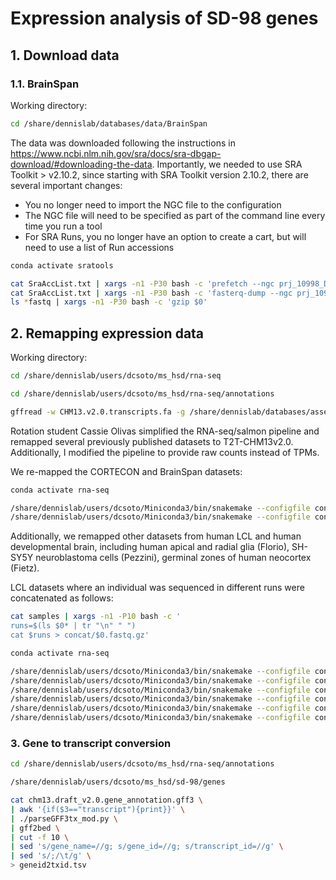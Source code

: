 # Expression analysis of SD-98 genes

## 1. Download data

### 1.1. BrainSpan

Working directory:
```bash
cd /share/dennislab/databases/data/BrainSpan
```

The data was downloaded following the instructions in https://www.ncbi.nlm.nih.gov/sra/docs/sra-dbgap-download/#downloading-the-data.
Importantly, we needed to use SRA Toolkit > v2.10.2, since starting with SRA Toolkit version 2.10.2, there are several important changes:
- You no longer need to import the NGC file to the configuration
- The NGC file will need to be specified as part of the command line every time you run a tool
- For SRA Runs, you no longer have an option to create a cart, but will need to use a list of Run accessions

```bash
conda activate sratools

cat SraAccList.txt | xargs -n1 -P30 bash -c 'prefetch --ngc prj_10998_D37641.ngc $0'
cat SraAccList.txt | xargs -n1 -P30 bash -c 'fasterq-dump --ngc prj_10998_D37641.ngc $0'
ls *fastq | xargs -n1 -P30 bash -c 'gzip $0'
```

## 2. Remapping expression data

Working directory:
```bash
cd /share/dennislab/users/dcsoto/ms_hsd/rna-seq
```

```bash
cd /share/dennislab/users/dcsoto/ms_hsd/rna-seq/annotations

gffread -w CHM13.v2.0.transcripts.fa -g /share/dennislab/databases/assemblies/T2T/CHM13_T2T_v2/CAT-Liftoff/chm13v2.0.fa /share/dennislab/databases/assemblies/T2T/CHM13_T2T_v2/CAT-Liftoff/CHM13.v2.0.sorted.gtf
```

Rotation student Cassie Olivas simplified the RNA-seq/salmon pipeline and remapped several previously published datasets to T2T-CHM13v2.0. Additionally, I modified the pipeline to provide raw counts instead of TPMs.

We re-mapped the CORTECON and BrainSpan datasets:
```bash
conda activate rna-seq

/share/dennislab/users/dcsoto/Miniconda3/bin/snakemake --configfile config_vandeLeemput.yaml -p -j 80
/share/dennislab/users/dcsoto/Miniconda3/bin/snakemake --configfile config_brainspan.yaml -p -j 120
```

Additionally, we remapped other datasets from human LCL and human developmental brain, including human apical and radial glia (Florio), SH-SY5Y neuroblastoma cells (Pezzini), germinal zones of human neocortex (Fietz).

LCL datasets where an individual was sequenced in different runs were concatenated as follows:
```bash
cat samples | xargs -n1 -P10 bash -c '
runs=$(ls $0* | tr "\n" " ")
cat $runs > concat/$0.fastq.gz'
```

```bash
conda activate rna-seq

/share/dennislab/users/dcsoto/Miniconda3/bin/snakemake --configfile config_Pezzini.yaml -p -j 80
/share/dennislab/users/dcsoto/Miniconda3/bin/snakemake --configfile config_Florio.yaml -p -j 80
/share/dennislab/users/dcsoto/Miniconda3/bin/snakemake --configfile config_Fietz.yaml -p -j 80
/share/dennislab/users/dcsoto/Miniconda3/bin/snakemake --configfile config_Pickrell.yaml -p -j 80
/share/dennislab/users/dcsoto/Miniconda3/bin/snakemake --configfile config_GM12878.yaml -p -j 80 -n
/share/dennislab/users/dcsoto/Miniconda3/bin/snakemake --configfile config_blake.yaml -p -j 80 -n
```

### 3. Gene to transcript conversion

```bash
cd /share/dennislab/users/dcsoto/ms_hsd/rna-seq/annotations

/share/dennislab/users/dcsoto/ms_hsd/sd-98/genes

cat chm13.draft_v2.0.gene_annotation.gff3 \
| awk '{if($3=="transcript"){print}}' \
| ./parseGFF3tx_mod.py \
| gff2bed \
| cut -f 10 \
| sed 's/gene_name=//g; s/gene_id=//g; s/transcript_id=//g' \
| sed 's/;/\t/g' \
> geneid2txid.tsv
```
